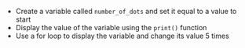 - Create a variable called `number_of_dots` and set it equal to a value to start
- Display the value of the variable using the `print()` function
- Use a for loop to display the variable and change its value 5 times